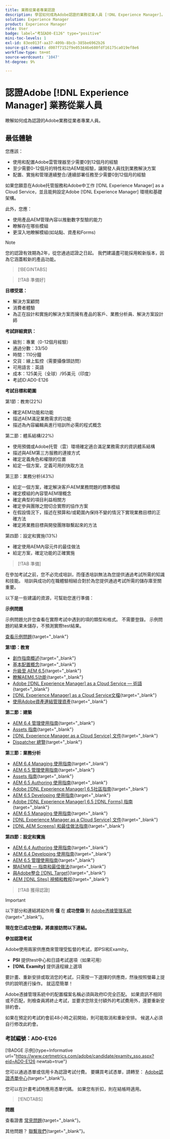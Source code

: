 ```yaml
---
title: 業務從業者專業認證
description: 學習如何成為Adobe認證的業務從業人員 [!DNL Experience Manager]。
solution: Experience Manager
product: Experience Manager
role: User
badge: label="考試AD0-E126" type="positive"
mini-toc-levels: 1
exl-id: 83ee013f-aa37-409b-8bcb-385be6962b26
source-git-commit: d007f7152f9e053446e680fdf16175ca019ef8e6
workflow-type: tm+mt
source-wordcount: '1047'
ht-degree: 9%

---
```


# 認證Adobe [!DNL Experience Manager] 業務從業人員

瞭解如何成為認證的Adobe業務從業者專業人員。

## 最低體驗

您應該：

* 使用和配置Adobe雲管理器至少需要0到12個月的經驗
* 至少需要0-12個月的特性和功AEM能經驗，讓開發人員找到業務解決方案
* 配置、實施和管理連續整合/連續部署任務至少需要0到12個月的經驗

如果您願意在Adobe托管服務和Adobe中工作 [!DNL Experience Manager] as a Cloud Service，並且能夠設定Adobe [!DNL Experience Manager] 環境和基礎架構。

此外，您應：

* 使用產品AEM管理內容以推動數字型驗的能力
* 瞭解存在哪些模組
* 更深入地瞭解模組(如站點、資產和Forms)

>[!NOTE]
>
>您的認證有效期為2年，從您通過認證之日起。 我們建議盡可能採用較新版本，因為它涵蓋較新的產品功能。

>[!BEGINTABS]

>[!TAB 準備好]

**目標受眾：**

* 解決方案顧問
* 消費者體驗
* 為正在設計和實施的解決方案而擁有產品的客戶、業務分析員、解決方案設計師

**考試詳細資訊：**

* 級別：專業（0-12個月經驗）
* 通過分數：33/50
* 時間：110分鐘
* 交貨：線上監控（需要攝像頭訪問）
* 可用語言：英語
* 成本：125美元（全球）/95美元（印度）
* 考試ID:AD0-E126

**考試目標和範圍**

第1節：教育(22%)

* 確定AEM功能和功能
* 描述AEM滿足業務需求的功能
* 描述為內容編輯員進行培訓所必需的程式概念

第二節：體系結構(22%)

* 使用預備或Adobe托管（雲）環境確定適合滿足業務需求的資訊體系結構
* 描述與AEM第三方服務的連接方式
* 確定定義角色和權限的位置
* 給定一個方案，定義可用的快取方法

第三節：業務分析(43%)

* 給定一個方案，確定解決客戶AEM業務問題的標準模組
* 確定模組的內容管AEM理概念
* 確定典型的項目利益相關方
* 確定參與團隊之間切合實際的協作方案
* 在假設情況下，描述在預算和/或範圍內保持不變的情況下實現業務目標的正確方法
* 確定將業務目標與開發團隊聯繫起來的方法

第四節：設定和實施(13%)

* 確定使用AEM內容元件的最佳做法
* 給定方案，確定功能的正確實施

>[!TAB 準備]

在參加考試之前，您不必完成培訓，而僅憑培訓無法為您提供通過考試所需的知識和技能。 培訓與成功的在職體驗相結合對於為您提供通過考試所需的儲存庫至關重要。

以下是一些建議的資源，可幫助您進行準備：

**示例問題**

示例問題允許您查看在實際考試中遇到的項的類型和格式。 不需要登錄。 示例問題的結果未儲存，不預測實際test結果。

[查看示例問題](https://scorpion.caveon.com/launchpad/ad0-e126-adobe-experience-manager-business-practitioner-professional-copy-ddww4w){target="_blank"}

**第1節：教育**

* [創作指南概述](https://experienceleague.adobe.com/docs/experience-manager-65/authoring/home.html?lang=en){target="_blank"}
* [基本配置概念](https://experienceleague.adobe.com/docs/experience-manager-65/deploying/configuring/configuring.html?lang=en){target="_blank"}
* [升級至 AEM 6.5](https://experienceleague.adobe.com/docs/experience-manager-65/deploying/upgrading/upgrade.html?lang=en){target="_blank"}
* [瞭解AEM6.5功能](https://experienceleague.adobe.com/docs/experience-manager-65/user-guide/troubleshooting/learn.html?lang=en){target="_blank"}
* [Adobe [!DNL Experience Manager] as a Cloud Service — 術語](https://experienceleague.adobe.com/docs/experience-manager-cloud-service/overview/terminology.html?lang=en){target="_blank"}
* [[!DNL Experience Manager] as a Cloud Service文檔](https://experienceleague.adobe.com/docs/experience-manager-cloud-service/content/home.html?lang=zh-Hant){target="_blank"}
* [使用Adobe資產連結管理資產](https://helpx.adobe.com/tw/enterprise/using/manage-assets-using-adobe-asset-link.html){target="_blank"}

**第二節：建築**

* [AEM 6.4 管理使用指南](https://experienceleague.adobe.com/docs/experience-manager-64/administering/home.html?lang=en){target="_blank"}
* [Assets 指南](https://experienceleague.adobe.com/docs/experience-manager-64/assets/home.html?lang=en){target="_blank"}
* [[!DNL Experience Manager as a Cloud Service] 文件](https://experienceleague.adobe.com/docs/experience-manager-cloud-service/content/home.html?lang=zh-Hant){target="_blank"}
* [Dispatcher 總覽](https://experienceleague.adobe.com/docs/experience-manager-dispatcher/using/dispatcher.html?lang=en){target="_blank"}

**第三節：業務分析**

* [AEM 6.4 Managing 使用指南](https://experienceleague.adobe.com/docs/experience-manager-64/managing/home.html?lang=en){target="_blank"}
* [AEM 6.5 管理使用指南](https://experienceleague.adobe.com/docs/experience-manager-65/administering/home.html?lang=en){target="_blank"}
* [Assets 指南](https://experienceleague.adobe.com/docs/experience-manager-64/assets/home.html?lang=en){target="_blank"}
* [AEM 6.5 Authoring 使用指南](https://experienceleague.adobe.com/docs/experience-manager-65/authoring/home.html?lang=en){target="_blank"}
* [Adobe [!DNL Experience Manager] 6.5社區指南](https://experienceleague.adobe.com/docs/experience-manager-65/communities/home.html?lang=en){target="_blank"}
* [AEM 6.5 Developing 使用指南](https://experienceleague.adobe.com/docs/experience-manager-65/developing/home.html?lang=en){target="_blank"}
* [Adobe [!DNL Experience Manager] 6.5 [!DNL Forms] 指南](https://experienceleague.adobe.com/docs/experience-manager-65/forms/home.html?lang=en){target="_blank"}
* [AEM 6.5 Managing 使用指南](https://experienceleague.adobe.com/docs/experience-manager-65/managing/home.html?lang=en){target="_blank"}
* [[!DNL Experience Manager as a Cloud Service] 文件](https://experienceleague.adobe.com/docs/experience-manager-cloud-service/content/home.html?lang=zh-Hant){target="_blank"}
* [[!DNL AEM Screens] 和最佳做法指南](https://experienceleague.adobe.com/docs/experience-manager-screens/using/about-guide.html?lang=en){target="_blank"}

**第四節：設定和實施**

* [AEM 6.4 Authoring 使用指南](https://experienceleague.adobe.com/docs/experience-manager-64/authoring/home.html?lang=en){target="_blank"}
* [AEM 6.4 Developing 使用指南](https://experienceleague.adobe.com/docs/experience-manager-64/developing/home.html?lang=en){target="_blank"}
* [AEM 6.5 管理使用指南](https://experienceleague.adobe.com/docs/experience-manager-65/administering/home.html?lang=en){target="_blank"}
* [開AEM發 — 指南和最佳做法](https://experienceleague.adobe.com/docs/experience-manager-65/developing/introduction/dev-guidelines-bestpractices.html?lang=en){target="_blank"}
* [與Adobe整合 [!DNL Target]](https://experienceleague.adobe.com/docs/experience-manager-cloud-service/sites/integrations/integrating-adobe-target.html?lang=en){target="_blank"}
* [AEM [!DNL Sites] 視頻和教程](https://experienceleague.adobe.com/docs/experience-manager-learn/sites/overview.html?lang=en){target="_blank"}

>[!TAB 獲得認證]

>[!IMPORTANT]
>
>以下部分和連結將起作用 **僅**  在 **成功登錄** 到 [Adobe憑據管理系統](http://www.certmetrics.com/adobe){target="_blank"}。

**現在您已成功登錄，將直接訪問以下連結。**

**參加認證考試**

Adobe使用兩家供應商來管理受監督的考試，即PSI和Examity。

* **PSI** 提供test中心和日語考試選項（如果可用）
* **[!DNL Examity]** 提供遠程線上選項

要計畫、重新安排或取消您的考試，只需按一下選擇的供應商，然後按照螢幕上提供的說明進行操作。 就這麼簡單！

Adobe憑據管理系統中的配置檔案名稱必須與政府ID完全匹配。 如果資訊不相同或不匹配，則檢查員將終止考試，並要求您除支付額外的考試費用外，還要重新安排約會。

如果在預定的考試約會前48小時之前開始，則可能取消和重新安排。 候選人必須自行修改此約會。

### 考試編號：AD0-E126

[!BADGE 示例]{type=Informative url="https://www.certmetrics.com/adobe/candidate/examity_sso.aspx?eid=AD0-E126 newtab=true"}

您可以通過憑單或信用卡為認證考試付費。 要購買考試憑單，請轉至： [Adobe認證憑單中心](https://market.xvoucher.com/adobe/global){target="_blank"}。

您可以在計畫考試時應用憑單代碼。 如果您有折扣，則在結帳時適用。

>[!ENDTABS]

**問題**

查看證書 [常見問題](https://experienceleague.adobe.com/docs/certification/certification/faq.html?lang=en){target="_blank"}。

其他問題？ [聯繫我們](mailto:certif@adobe.com){target="_blank"}。
